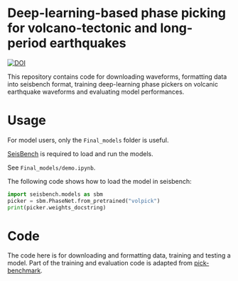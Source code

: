 # Deep-learning-based phase picking for volcano-tectonic and long-period earthquakes
[![DOI](https://zenodo.org/badge/800909138.svg)](https://zenodo.org/doi/10.5281/zenodo.11199021)

This repository contains code for downloading waveforms, formatting data into seisbench format, training deep-learning phase pickers on volcanic earthquake waveforms and evaluating model performances.



# Usage
For model users, only the `Final_models` folder is useful. 

[SeisBench](https://github.com/seisbench/seisbench) is required to load and run the models.

See `Final_models/demo.ipynb`.

The following code shows how to load the model in seisbench:
```python
import seisbench.models as sbm
picker = sbm.PhaseNet.from_pretrained("volpick")
print(picker.weights_docstring)
```




# Code
The code here is for downloading and formatting data, training and testing a model. Part of the training and evaluation code is adapted from [pick-benchmark](https://github.com/seisbench/pick-benchmark).

